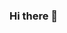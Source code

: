 ### Hi there 👋

<!--
**crosperF/crosperF** is a ✨ _special_ ✨ repository because its `README.md` (this file) appears on your GitHub profile.

- 🔭 I’m currently working on Fullstack web developemnt
- 🌱 I’m currently learning React/Node/Algorithms
- 🤝 I’m looking to collaborate on Web Apps
- 💬 Ask me about JS 

-->
